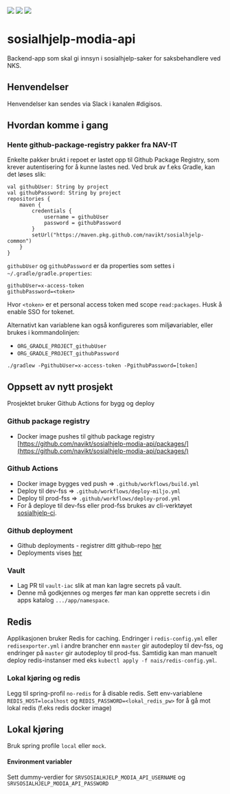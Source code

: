 ![](https://github.com/navikt/sosialhjelp-modia-api/workflows/Build/badge.svg?branch=master)
![](https://github.com/navikt/sosialhjelp-modia-api/workflows/Deploy%20Dev/badge.svg?)
![](https://github.com/navikt/sosialhjelp-modia-api/workflows/Deploy%20Prod/badge.svg?)

# sosialhjelp-modia-api
Backend-app som skal gi innsyn i sosialhjelp-saker for saksbehandlere ved NKS.

## Henvendelser
Henvendelser kan sendes via Slack i kanalen #digisos.

## Hvordan komme i gang
### Hente github-package-registry pakker fra NAV-IT
Enkelte pakker brukt i repoet er lastet opp til Github Package Registry, som krever autentisering for å kunne lastes ned.
Ved bruk av f.eks Gradle, kan det løses slik:
```
val githubUser: String by project
val githubPassword: String by project
repositories {
    maven {
        credentials {
            username = githubUser
            password = githubPassword
        }
        setUrl("https://maven.pkg.github.com/navikt/sosialhjelp-common")
    }
}
```

`githubUser` og `githubPassword` er da properties som settes i `~/.gradle/gradle.properties`:

```                                                     
githubUser=x-access-token
githubPassword=<token>
```

Hvor `<token>` er et personal access token med scope `read:packages`. Husk å enable SSO for tokenet.

Alternativt kan variablene kan også konfigureres som miljøvariabler, eller brukes i kommandolinjen:

* `ORG_GRADLE_PROJECT_githubUser`
* `ORG_GRADLE_PROJECT_githubPassword`

```
./gradlew -PgithubUser=x-access-token -PgithubPassword=[token]
```

## Oppsett av nytt prosjekt
Prosjektet bruker Github Actions for bygg og deploy

### Github package registry
- Docker image pushes til github package registry [https://github.com/navikt/sosialhjelp-modia-api/packages/](https://github.com/navikt/sosialhjelp-modia-api/packages/)

### Github Actions
- Docker image bygges ved push => `.github/workflows/build.yml`
- Deploy til dev-fss => `.github/workflows/deploy-miljo.yml`
- Deploy til prod-fss => `.github/workflows/deploy-prod.yml`
- For å deploye til dev-fss eller prod-fss brukes av cli-verktøyet [sosialhjelp-ci](https://github.com/navikt/sosialhjelp-ci).

### Github deployment
- Github deployments - registrer ditt github-repo [her](https://deployment.prod-sbs.nais.io/auth/form)
- Deployments vises [her](https://github.com/navikt/sosialhjelp-modia-api/deployments)

### Vault
- Lag PR til `vault-iac` slik at man kan lagre secrets på vault.
- Denne må godkjennes og merges før man kan opprette secrets i din apps katalog `.../app/namespace`.

## Redis
Applikasjonen bruker Redis for caching. Endringer i `redis-config.yml` eller `redisexporter.yml` i andre brancher enn `master` gir autodeploy til dev-fss, og endringer på `master` gir autodeploy til prod-fss.
Samtidig kan man manuelt deploy redis-instanser med eks `kubectl apply -f nais/redis-config.yml`.

### Lokal kjøring og redis
Legg til spring-profil `no-redis` for å disable redis.
Sett env-variablene `REDIS_HOST=localhost` og `REDIS_PASSWORD=<lokal_redis_pw>` for å gå mot lokal redis (f.eks redis docker image)

## Lokal kjøring
Bruk spring profile `local` eller `mock`.

#### Environment variabler
Sett dummy-verdier for `SRVSOSIALHJELP_MODIA_API_USERNAME` og `SRVSOSIALHJELP_MODIA_API_PASSWORD`
